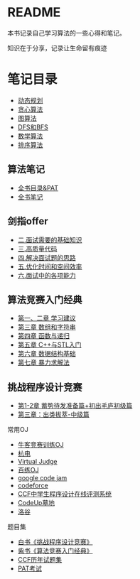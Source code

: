 # README

本书记录自己学习算法的一些心得和笔记。

知识在于分享，记录让生命留有痕迹

# 笔记目录

* [动态规划](dp.md)
* [贪心算法](greed.md)
* [图算法](graph.md)
* [DFS和BFS](dfs-bfs.md)
* [数学算法](math.md)
* [排序算法](sort.md)

## 算法笔记

* [全书目录&PAT](suan-fa-bi-ji/suan-fa-bi-ji.md)
* [全书笔记](suan-fa-bi-ji/chapter-base.md)

## 剑指offer

* [二.面试需要的基础知识](jian-zhi-offer/chapter2.md)
* [三.高质量代码](jian-zhi-offer/chapter3.md)
* [四.解决面试题的思路](jian-zhi-offer/chapter4.md)
* [五.优化时间和空间效率](jian-zhi-offer/chapter5.md)
* [六.面试中的各项能力](jian-zhi-offer/chapter6.md)

## 算法竞赛入门经典

* [第一、二章 学习建议](suan-fa-jing-sai-ru-men-jing-dian/chapter1-and-2.md)
* [第三章 数组和字符串](suan-fa-jing-sai-ru-men-jing-dian/chapter3.md)
* [第四章 函数与递归](suan-fa-jing-sai-ru-men-jing-dian/chapter4.md)
* [第五章 C++与STL入门](suan-fa-jing-sai-ru-men-jing-dian/chapter5.md)
* [第六章 数据结构基础](suan-fa-jing-sai-ru-men-jing-dian/chapter6.md)
* [第七章 暴力求解法](suan-fa-jing-sai-ru-men-jing-dian/chapter7.md)

## 挑战程序设计竞赛

* [第1-2章 蓄势待发准备篇+初出毛庐初级篇](tiao-zhan-cheng-xu-she-ji-jing-sai/chapter1-and-2.md)
* [第三章：出类拔萃-中级篇](tiao-zhan-cheng-xu-she-ji-jing-sai/chapter3.md)

常用OJ

* [牛客竞赛训练OJ](https://ac.nowcoder.com/acm/skill/noip-tg)
* [杭电](http://acm.hdu.edu.cn/listproblem.php?vol=1)
* [Virtual Judge](https://vjudge.net/problem)
* [百练OJ](http://bailian.openjudge.cn)
* [google code jam](https://codingcompetitions.withgoogle.com/codejam)
* [codeforce](http://codeforces.com/)
* [CCF中学生程序设计在线评测系统](http://114.215.45.6/oj)
* [CodeUp墓地](http://codeup.cn/)
* [洛谷](https://www.luogu.org/)

题目集

* [白书《挑战程序设计竞赛》](https://cn.vjudge.net/article/426)
* [紫书《算法竞赛入门经典》](https://cn.vjudge.net/article/423)
* [CCF历年试题集](https://blog.csdn.net/tigerisland45/article/details/54755895)
* [PAT考试](https://www.patest.cn/practice)